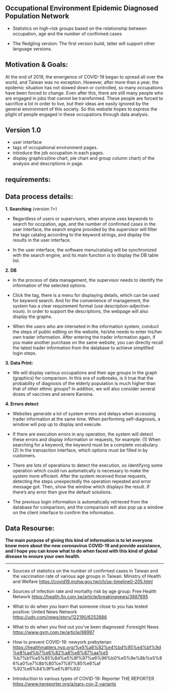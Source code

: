 Occupational Environment Epidemic Diagnosed Population Network
---------------------------------------------------------------------------------------------------------------------
- Statistics on high-risk groups based on the relationship between occupation, age and the number of confirmed cases

- The fledgling version: The first version build, latter will support other language versions.


Motivation & Goals:
---------------------------------------------------------------------------------------------------------------------
At the end of 2019, the emergence of COVID-19 began to spread all over the world, and Taiwan was no exception. However, after more than a year, the epidemic situation has not slowed down or controlled, so many occupations have been forced to change. 
Even after this, there are still many people who are engaged in jobs that cannot be transformed. 
These people are forced to sacrifice a lot in order to live, but their ideas are easily ignored by the general environment of this society. So this website hopes to express the plight of people engaged in these occupations through data analysis.


Version 1.0
---------------------------------------------------------------------------------------------------------------------
- user interface
- tags of occupational environment pages.
- introduce the job occupation in each pages.
- display graphics(line chart, pie chart and group column chart) of the analysis and descriptions in page. 


requirements:
---------------------------------------------------------------------------------------------------------------------



Data process details:
---------------------------------------------------------------------------------------------------------------------
**1. Searching** (version 1+)


- Regardless of users or supervisors, when anyone uses keywords to search for occpation, age, and the number of confirmed cases in the user interface, the search engine provided by the supervisor will filter the tags catalog according to the keyword strings, and display the results in the user interface.

- In the user interface, the software menu/catalog will be synchronized with the search engine, and its main function is to display the DB table list.


**2. DB**


- In the process of data management, the supervisor needs to identify the information of the selected options.
 
- Click the tag, there is a menu for displaying details, which can be used for keyword search. 
And for the convenience of management, the system has a clear requirement format (use description-adjective-noun). 
In order to support the descriptions, the webpage will also display the graphs. 

- When the users who are interseted in the information system, conduct the steps of public editing on the website, he/she needs to enter his/her own trader information. 
After entering the trader information again, if you make another purchase on the same website, you can directly recall the latest trader information from the database to achieve simplified login steps.


**3. Data Print:**


- We will display various occupations and their age groups in the graph (graphics) for comparison.
In this era of outbreaks, is it true that the probability of diagnosis of the elderly population is much higher than that of other ethnic groups? 
In addition, we will also consider several doses of vaccines and severe Kansina.


**4. Errors detect**


- Websites generate a lot of system errors and delays when accessing trader information at the same time. 
When performing self-diagnosis, a window will pop up to display and execute.

- If there are execution errors in any operation, the system will detect these errors and display information or requests, for example:
    (1) When searching for a keyword, the keyword must be a complete vocabulary.
    (2) In the transaction interface, which options must be filled in by customers.

- There are lots of operations to detect the execution, so identifying some operation which could run  automatically is necessary to make the system more efficient. 
After the system received those requests, detecting the steps unexpectedly the operation repeated and error message got. 
Then, show the window which displays the result. If there’s any error then give the default solutions.

- The previous login information is automatically retrieved from the database for comparison, and the comparison will also pop up a window on the client interface to confirm the information.

Data Resourse:
------------------------------------------------------------------------------------------------------------------------
**The main purpose of giving this kind of information is to let everyone know more about the new coronavirus COVID-19 and provide assistance, and I hope you can know what to do when faced with this kind of global disease to ensure your own health.**
*********************************************************************************************************************
- Sources of statistics on the number of confirmed cases in Taiwan and the vaccination rate of various age groups in Taiwan:
Ministry of Health and Welfare https://covid19.mohw.gov.tw/ch/sp-timeline0-205.html

- Sources of infection rate and mortality risk by age group:
Free Health Network https://health.ltn.com.tw/article/breakingnews/3887695

- What to do when you learn that someone close to you has tested positive:
United News Network https://udn.com/news/story/122190/6252886

- What to do when you find out you've been diagnosed:
Foresight News https://www.gvm.com.tw/article/88997

- How to prevent COVID-19:
newyork prebyterian https://healthmatters.nyp.org/%e5%a6%82%e4%bd%95%e4%bf%9d%e8%ad%b7%e6%82%a8%e8%87%aa%e5 %b7%b1%e5%85%8d%e5%8f%97%e6%96%b0%e5%9e%8b%e5%86%a0%e7%8b%80%e7%97%85%e6%af %92%e6%84%9f%e6%9f%93/

- Introduction to various types of COVID-19:
Reporter THE REPORTER https://www.twreporter.org/a/sars-cov-2-variants

